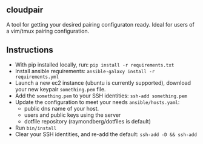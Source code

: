 ## cloudpair

A tool for getting your desired pairing configuraton ready. Ideal for users of a vim/tmux pairing configuration.

## Instructions

* With pip installed locally, run: `pip install -r requirements.txt`
* Install ansible requirements: `ansible-galaxy install -r requirements.yml`
* Launch a new ec2 instance (ubuntu is currently supported), download your new keypair `something.pem` file.
* Add the `something.pem` to your SSH identities: `ssh-add something.pem`
* Update the configuration to meet your needs `ansible/hosts.yaml`:
  * public dns name of your host.
  * users and public keys using the server
  * dotfile repository (raymondberg/dotfiles is default)
* Run `bin/install`
* Clear your SSH identities, and re-add the default: `ssh-add -D && ssh-add`
